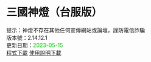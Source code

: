 # 三國神燈（台服版）
提示：神燈不存在其他任何宣傳網站或論壇，謹防電信詐騙<br>
版本號：2.14.12.1<br>
更新日期：<font color="#00dd00">2023-05-15</font><br>
[程式下載](https://pixeldrain.com/u/cyMeBmCe) [使用說明下載](https://pixeldrain.com/u/rQcYUYW5)<br>
